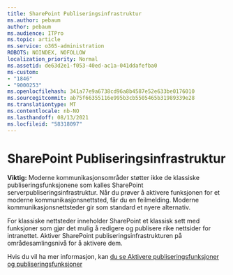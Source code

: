 ```yaml
---
title: SharePoint Publiseringsinfrastruktur
ms.author: pebaum
author: pebaum
ms.audience: ITPro
ms.topic: article
ms.service: o365-administration
ROBOTS: NOINDEX, NOFOLLOW
localization_priority: Normal
ms.assetid: de63d2e1-f053-40ed-ac1a-041ddafefba0
ms-custom:
- "1846"
- "9000253"
ms.openlocfilehash: 341a77e9a6738cd96a8b4587e52e633be0176010
ms.sourcegitcommit: ab75f66355116e995b3cb5505465b31989339e28
ms.translationtype: MT
ms.contentlocale: nb-NO
ms.lasthandoff: 08/13/2021
ms.locfileid: "58318097"
---
```

# <a name="sharepoint-publishing-infrastructure"></a>SharePoint Publiseringsinfrastruktur

**Viktig:** Moderne kommunikasjonsområder støtter ikke de klassiske publiseringsfunksjonene som kalles SharePoint serverpubliseringsinfrastruktur. Når du prøver å aktivere funksjonen for et moderne kommunikasjonsnettsted, får du en feilmelding. Moderne kommunikasjonsnettsteder gir som standard et nyere alternativ.

For klassiske nettsteder inneholder SharePoint et klassisk sett med funksjoner som gjør det mulig å redigere og publisere rike nettsider for intranettet. Aktiver SharePoint publiseringsinfrastrukturen på områdesamlingsnivå for å aktivere dem.

Hvis du vil ha mer informasjon, kan [du se Aktivere publiseringsfunksjoner](https://support.office.com/article/Enable-publishing-features-479677A6-8B33-4AC7-907D-071C1C7E4518) [og publiseringsfunksjoner](https://support.office.com/article/Features-enabled-in-a-SharePoint-Online-publishing-site-3AB3810C-3C2C-4361-9D0E-0CBE666EA0B0?wt.mc_id=O365_Portal_MMaven#__toc336865553)
